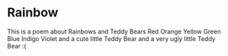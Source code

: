 # Rainbow
This is a poem about Rainbows and Teddy Bears
Red
Orange
Yellow
Green
Blue
Indigo
Violet
and a cute little Teddy Bear
and a very ugly little Teddy Bear :(
